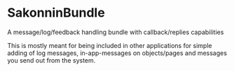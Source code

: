 # SakonninBundle

A message/log/feedback handling bundle with callback/replies capabilities

This is mostly meant for being included in other applications for simple adding of log messages, in-app-messages on objects/pages and messages you send out from the system.
